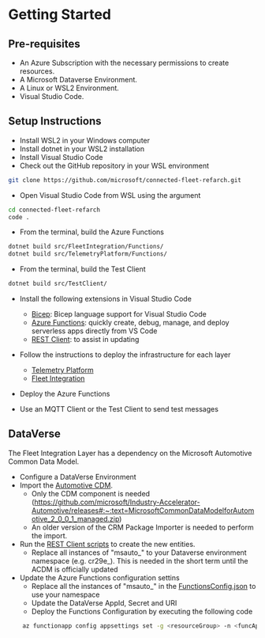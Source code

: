 # Getting Started

## Pre-requisites

- An Azure Subscription with the necessary permissions to create resources.
- A Microsoft Dataverse Environment.
- A Linux or WSL2 Environment.
- Visual Studio Code.

## Setup Instructions

- Install WSL2 in your Windows computer
- Install dotnet in your WSL2 installation
- Install Visual Studio Code
- Check out the GitHub repository in your WSL environment

``` bash
git clone https://github.com/microsoft/connected-fleet-refarch.git
```

- Open Visual Studio Code from WSL using the argument

``` bash
cd connected-fleet-refarch
code .
```

- From the terminal, build the Azure Functions

``` bash
dotnet build src/FleetIntegration/Functions/
dotnet build src/TelemetryPlatform/Functions/
```

- From the terminal, build the Test Client

``` bash
dotnet build src/TestClient/
```

- Install the following extensions in Visual Studio Code
  - [Bicep](https://marketplace.visualstudio.com/items?itemName=ms-azuretools.vscode-bicep): Bicep language support for Visual Studio Code
  - [Azure Functions](https://marketplace.visualstudio.com/items?itemName=ms-azuretools.vscode-azurefunctions): quickly create, debug, manage, and deploy serverless apps directly from VS Code
  - [REST Client](https://marketplace.visualstudio.com/items?itemName=humao.rest-client): to assist in updating
- Follow the instructions to deploy the infrastructure for each layer
  - [Telemetry Platform](../infra/deployment/TelemetryPlatform/README.md)
  - [Fleet Integration](../infra/deployment/FleetIntegration/README.md)

- Deploy the Azure Functions
- Use an MQTT Client or the Test Client to send test messages 

## DataVerse

The Fleet Integration Layer has a dependency on the Microsoft Automotive Common Data Model.

- Configure a DataVerse Environment
- Import the [Automotive CDM](https://github.com/microsoft/Industry-Accelerator-Automotive/releases).   
  - Only the CDM component is needed (https://github.com/microsoft/Industry-Accelerator-Automotive/releases#:~:text=MicrosoftCommonDataModelforAutomotive_2_0_0_1_managed.zip)
  - An older version of the CRM Package Importer is needed to perform the import.  
- Run the [REST Client scripts](../src/Utils/RESTClient/DataVerse.http) to create the new entities. 
  - Replace all instances of "msauto_" to your Dataverse environment namespace (e.g. cr29e_).  This is needed in the short term until the ACDM is officially updated
- Update the Azure Functions configuration settins
  - Replace all the instances of "msauto_" in the [FunctionsConfig.json](../src/FleetIntegration/Functions/FunctionsConfig.json) to use your namespace
  - Update the DataVerse AppId, Secret and URI
  - Deploy the Functions Configuration by executing the following code

``` bash
    az functionapp config appsettings set -g <resourceGroup> -n <funcApp> --settings @FunctionsConfig.json
```
